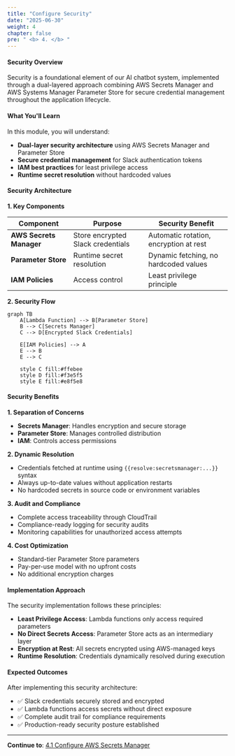 ```yaml
---
title: "Configure Security"
date: "2025-06-30"
weight: 4
chapter: false
pre: " <b> 4. </b> "
---
```


#### Security Overview

Security is a foundational element of our AI chatbot system, implemented through a dual-layered approach combining AWS Secrets Manager and AWS Systems Manager Parameter Store for secure credential management throughout the application lifecycle.

#### What You'll Learn

In this module, you will understand:

- **Dual-layer security architecture** using AWS Secrets Manager and Parameter Store
- **Secure credential management** for Slack authentication tokens
- **IAM best practices** for least privilege access
- **Runtime secret resolution** without hardcoded values

#### Security Architecture

**1. Key Components**

| Component               | Purpose                           | Security Benefit                       |
| ----------------------- | --------------------------------- | -------------------------------------- |
| **AWS Secrets Manager** | Store encrypted Slack credentials | Automatic rotation, encryption at rest |
| **Parameter Store**     | Runtime secret resolution         | Dynamic fetching, no hardcoded values  |
| **IAM Policies**        | Access control                    | Least privilege principle              |

**2. Security Flow**

```mermaid
graph TB
    A[Lambda Function] --> B[Parameter Store]
    B --> C[Secrets Manager]
    C --> D[Encrypted Slack Credentials]

    E[IAM Policies] --> A
    E --> B
    E --> C

    style C fill:#ffebee
    style D fill:#f3e5f5
    style E fill:#e8f5e8
```

#### Security Benefits

**1. Separation of Concerns**

- **Secrets Manager**: Handles encryption and secure storage
- **Parameter Store**: Manages controlled distribution
- **IAM**: Controls access permissions

**2. Dynamic Resolution**

- Credentials fetched at runtime using `{{resolve:secretsmanager:...}}` syntax
- Always up-to-date values without application restarts
- No hardcoded secrets in source code or environment variables

**3. Audit and Compliance**

- Complete access traceability through CloudTrail
- Compliance-ready logging for security audits
- Monitoring capabilities for unauthorized access attempts

**4. Cost Optimization**

- Standard-tier Parameter Store parameters
- Pay-per-use model with no upfront costs
- No additional encryption charges

#### Implementation Approach

The security implementation follows these principles:

- **Least Privilege Access**: Lambda functions only access required parameters
- **No Direct Secrets Access**: Parameter Store acts as an intermediary layer
- **Encryption at Rest**: All secrets encrypted using AWS-managed keys
- **Runtime Resolution**: Credentials dynamically resolved during execution

#### Expected Outcomes

After implementing this security architecture:

- ✅ Slack credentials securely stored and encrypted
- ✅ Lambda functions access secrets without direct exposure
- ✅ Complete audit trail for compliance requirements
- ✅ Production-ready security posture established

---

**Continue to**: [4.1 Configure AWS Secrets Manager](../4-security/4.1-secret_manager/)
